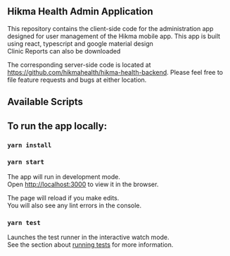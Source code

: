 ## Hikma Health Admin Application
This repository contains the client-side code for the administration app designed for user management of the Hikma mobile app. This app is built using react, typescript and google material design<br />
Clinic Reports can also be downloaded
<br />

The corresponding server-side code is located at https://github.com/hikmahealth/hikma-health-backend. Please feel free 
to file feature requests and bugs at either location.

## Available Scripts

To run the app locally:
------------------------
### `yarn install`
### `yarn start`

The app will run in development mode.<br />
Open [http://localhost:3000](http://localhost:3000) to view it in the browser.

The page will reload if you make edits.<br />
You will also see any lint errors in the console.

### `yarn test`

Launches the test runner in the interactive watch mode.<br />
See the section about [running tests](https://facebook.github.io/create-react-app/docs/running-tests) for more information.